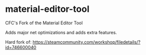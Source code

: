 # material-editor-tool
CFC's Fork of the Material Editor Tool

Adds major net optimizations and adds extra features.

Hard fork of: https://steamcommunity.com/workshop/filedetails/?id=746600040
